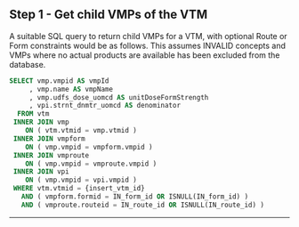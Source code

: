 ## Step 1 - Get child VMPs of the VTM

A suitable SQL query to return child VMPs for a VTM, with optional Route or Form constraints would be as follows. This assumes INVALID concepts and VMPs where no actual products are available has been excluded from the database.

```sql
SELECT vmp.vmpid AS vmpId
     , vmp.name AS vmpName
     , vmp.udfs_dose_uomcd AS unitDoseFormStrength
     , vpi.strnt_dnmtr_uomcd AS denominator
  FROM vtm
 INNER JOIN vmp 
    ON ( vtm.vtmid = vmp.vtmid )
 INNER JOIN vmpform 
    ON ( vmp.vmpid = vmpform.vmpid )
 INNER JOIN vmproute 
    ON ( vmp.vmpid = vmproute.vmpid )
 INNER JOIN vpi 
    ON ( vmp.vmpid = vpi.vmpid )
 WHERE vtm.vtmid = {insert_vtm_id}
   AND ( vmpform.formid = IN_form_id OR ISNULL(IN_form_id) )
   AND ( vmproute.routeid = IN_route_id OR ISNULL(IN_route_id) )
```

---